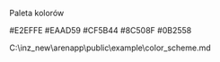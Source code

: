 Paleta kolorów 

#E2EFFE
#EAAD59
#CF5B44
#8C508F
#0B2558

C:\inz_new\arenapp\public\example\color_scheme.md